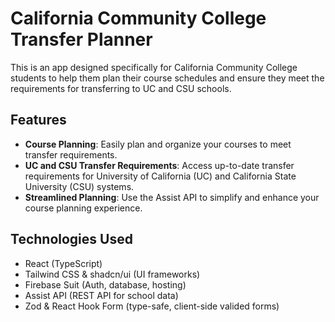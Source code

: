 # California Community College Transfer Planner

This is an app designed specifically for California Community College students to help them plan their course schedules and ensure they meet the requirements for transferring to UC and CSU schools.

## Features

- **Course Planning**: Easily plan and organize your courses to meet transfer requirements.
- **UC and CSU Transfer Requirements**: Access up-to-date transfer requirements for University of California (UC) and California State University (CSU) systems.
- **Streamlined Planning**: Use the Assist API to simplify and enhance your course planning experience.

## Technologies Used

- React (TypeScript)
- Tailwind CSS & shadcn/ui (UI frameworks)
- Firebase Suit (Auth, database, hosting)
- Assist API (REST API for school data)
- Zod & React Hook Form (type-safe, client-side valided forms)
